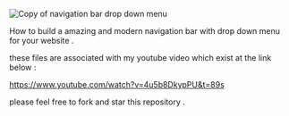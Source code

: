 ![Copy of navigation bar drop down menu](https://user-images.githubusercontent.com/53148716/132088143-12153124-ad3c-477f-a09f-1891e48a02e3.png)

How to build a amazing and modern navigation bar with drop down menu for your website .

these files are associated with my youtube video which exist at the link below :

https://www.youtube.com/watch?v=4u5b8DkypPU&t=89s

please feel free to fork and star this repository .
